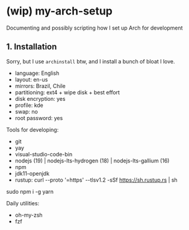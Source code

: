 # (wip) my-arch-setup
Documenting and possibly scripting how I set up Arch for development

## 1. Installation
Sorry, but I use `archinstall` btw, and I install a bunch of bloat I love.
- language: English
- layout: en-us
- mirrors: Brazil, Chile
- partitioning: ext4 + wipe disk + best effort
- disk encryption: yes
- profile: kde
- swap: no
- root password: yes

Tools for developing:
- git
- yay
- visual-studio-code-bin
- nodejs (19) | nodejs-lts-hydrogen (18) | nodejs-lts-gallium (16)
- npm
- jdk11-openjdk
- rustup: curl --proto '=https' --tlsv1.2 -sSf https://sh.rustup.rs | sh

sudo npm i -g yarn

Daily utilities:
- oh-my-zsh
- fzf
